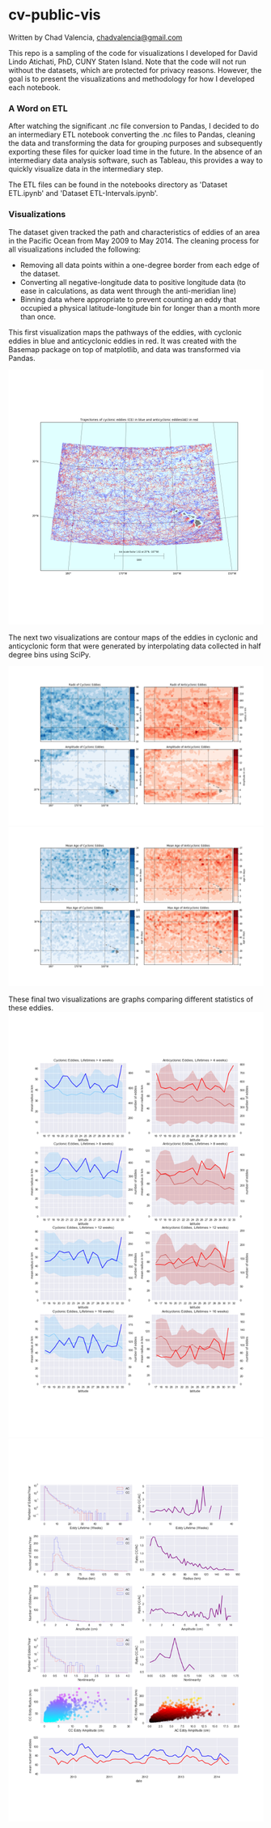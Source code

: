 # cv-public-vis

Written by Chad Valencia, chadvalencia@gmail.com

This repo is a sampling of the code for visualizations I developed for David Lindo Atichati, PhD, CUNY Staten Island. Note that the code will not run without the datasets, which are protected for privacy reasons. However, the goal is to present the visualizations and methodology for how I developed each notebook.

### A Word on ETL

After watching the significant .nc file conversion to Pandas, I decided to do an intermediary ETL notebook converting the .nc files to Pandas, cleaning the data and transforming the data for grouping purposes and subsequently exporting these files for quicker load time in the future. In the absence of an intermediary data analysis software, such as Tableau, this provides a way to quickly visualize data in the intermediary step.

The ETL files can be found in the notebooks directory as 'Dataset ETL.ipynb' and 'Dataset ETL-Intervals.ipynb'.

### Visualizations

The dataset given tracked the path and characteristics of eddies of an area in the Pacific Ocean from May 2009 to May 2014. The cleaning process for all visualizations included the following:
  - Removing all data points within a one-degree border from each edge of the dataset.
  - Converting all negative-longitude data to positive longitude data (to ease in calculations, as data went through the anti-meridian line)
  - Binning data where appropriate to prevent counting an eddy that occupied a physical latitude-longitude bin for longer than a month more than once.

This first visualization maps the pathways of the eddies, with cyclonic eddies in blue and anticyclonic eddies in red. It was created with the Basemap package on top of matplotlib, and data was transformed via Pandas.

![Eddy Map](images/northhemi.png)

The next two visualizations are contour maps of the eddies in cyclonic and anticyclonic form that were generated by interpolating data collected in half degree bins using SciPy.

![Radius/Amplitude](images/vis4-contour-half-degree.png)
![Mean/Max Age](images/vis7-contour-half-degree.png)

These final two visualizations are graphs comparing different statistics of these eddies.
![Mean Radius vs Number of Eddies](images/vis5.png)
![Descriptive Stats](images/viz6full.png)
